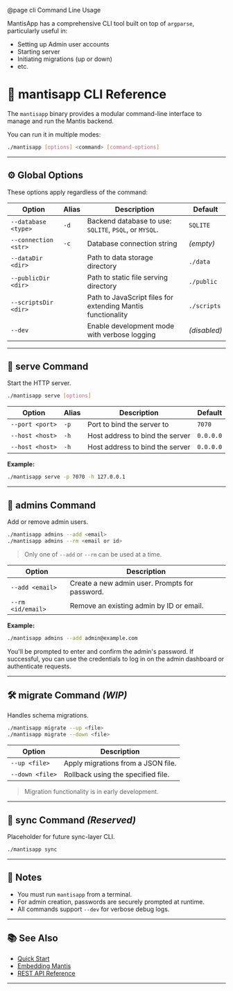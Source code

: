 @page cli Command Line Usage

MantisApp has a comprehensive CLI tool built on top of `argparse`, particularly useful in:
- Setting up Admin user accounts
- Starting server
- Initiating migrations (up or down)
- etc.

# 🧭 mantisapp CLI Reference

The `mantisapp` binary provides a modular command-line interface to manage and run the Mantis backend.

You can run it in multiple modes:

```bash
./mantisapp [options] <command> [command-options]
```

---

## ⚙️ Global Options

These options apply regardless of the command:

| Option               | Alias | Description                                                 | Default      |
|----------------------| ----- |-------------------------------------------------------------|--------------|
| `--database <type>`  | `-d`  | Backend database to use: `SQLITE`, `PSQL`, or `MYSQL`.      | `SQLITE`     |
| `--connection <str>` | `-c`  | Database connection string                                  | *(empty)*    |
| `--dataDir <dir>`    |       | Path to data storage directory                              | `./data`     |
| `--publicDir <dir>`  |       | Path to static file serving directory                       | `./public`   |
| `--scriptsDir <dir>` |       | Path to JavaScript files for extending Mantis functionality | `./scripts`  |
| `--dev`              |       | Enable development mode with verbose logging                | *(disabled)* |

---

## 🚀 serve Command

Start the HTTP server.

```bash
./mantisapp serve [options]
```

| Option          | Alias | Description                     | Default   |
| --------------- | ----- | ------------------------------- | --------- |
| `--port <port>` | `-p`  | Port to bind the server to      | `7070`    |
| `--host <host>` | `-h`  | Host address to bind the server | `0.0.0.0` |
| `--host <host>` | `-h`  | Host address to bind the server | `0.0.0.0` |

**Example:**

```bash
./mantisapp serve -p 7070 -h 127.0.0.1
```

---

## 👤 admins Command

Add or remove admin users.

```bash
./mantisapp admins --add <email>
./mantisapp admins --rm <email or id>
```

> Only one of `--add` or `--rm` can be used at a time.

| Option            | Description                                    |
| ----------------- | ---------------------------------------------- |
| `--add <email>`   | Create a new admin user. Prompts for password. |
| `--rm <id/email>` | Remove an existing admin by ID or email.       |

**Example:**

```bash
./mantisapp admins --add admin@example.com
```
You'll be prompted to enter and confirm the admin's password. If successful, you can use the credentials to log in on the admin dashboard or authenticate requests.


---

## 🛠️ migrate Command *(WIP)*

Handles schema migrations.

```bash
./mantisapp migrate --up <file>
./mantisapp migrate --down <file>
```

| Option          | Description                        |
| --------------- | ---------------------------------- |
| `--up <file>`   | Apply migrations from a JSON file. |
| `--down <file>` | Rollback using the specified file. |

> Migration functionality is in early development.

---

## 🔄 sync Command *(Reserved)*

Placeholder for future sync-layer CLI.

```bash
./mantisapp sync
```

---

## 📝 Notes

* You must run `mantisapp` from a terminal.
* For admin creation, passwords are securely prompted at runtime.
* All commands support `--dev` for verbose debug logs.

---

## 📚 See Also

* [Quick Start](QuickStart.md)
* [Embedding Mantis](05.embedding.md)
* [REST API Reference](02.api.md)

---
